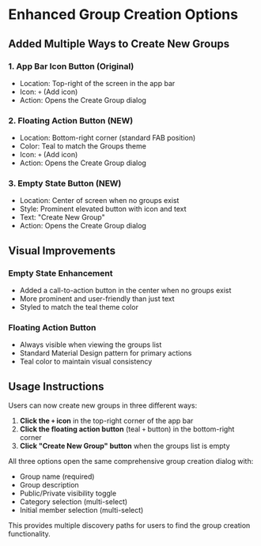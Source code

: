 # Enhanced Group Creation Options

## Added Multiple Ways to Create New Groups

### 1. **App Bar Icon Button** (Original)
- Location: Top-right of the screen in the app bar
- Icon: `+` (Add icon)
- Action: Opens the Create Group dialog

### 2. **Floating Action Button** (NEW)
- Location: Bottom-right corner (standard FAB position)
- Color: Teal to match the Groups theme
- Icon: `+` (Add icon)
- Action: Opens the Create Group dialog

### 3. **Empty State Button** (NEW)
- Location: Center of screen when no groups exist
- Style: Prominent elevated button with icon and text
- Text: "Create New Group" 
- Action: Opens the Create Group dialog

## Visual Improvements

### Empty State Enhancement
- Added a call-to-action button in the center when no groups exist
- More prominent and user-friendly than just text
- Styled to match the teal theme color

### Floating Action Button
- Always visible when viewing the groups list
- Standard Material Design pattern for primary actions
- Teal color to maintain visual consistency

## Usage Instructions

Users can now create new groups in three different ways:

1. **Click the `+` icon** in the top-right corner of the app bar
2. **Click the floating action button** (teal `+` button) in the bottom-right corner
3. **Click "Create New Group" button** when the groups list is empty

All three options open the same comprehensive group creation dialog with:
- Group name (required)
- Group description
- Public/Private visibility toggle
- Category selection (multi-select)
- Initial member selection (multi-select)

This provides multiple discovery paths for users to find the group creation functionality.
